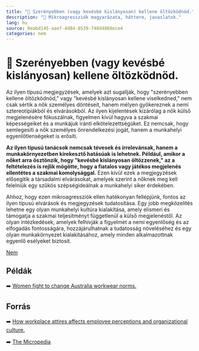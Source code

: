 ```yaml
---
title: "🚫 Szerényebben (vagy kevésbé kislányosan) kellene öltözködnöd."
description: "🚫 Mikroagressziók magyarázata, háttere, javaslatok."
lang: hu
source: 0eabd145-aaef-4d84-8539-748d4868ece4
categories: nem
---
```


<div class="wiki-content agression-title">

# 🚫 Szerényebben (vagy kevésbé kislányosan) kellene öltözködnöd.

Az ilyen típusú megjegyzések, amelyek azt sugallják, hogy "szerényebben kellene öltözködnöd," vagy "kevésbé kislányosan kellene viselkedned," nem csak sértik a nők személyes döntéseit, hanem mélyen gyökereznek a nemi sztereotípiákból és elvárásokból. Az ilyen kijelentések kizárólag a nők külső megjelenésére fókuszálnak, figyelmen kívül hagyva a szakmai képességeiket és a munkájuk iránti elkötelezettségüket. Ez nemcsak, hogy semlegesíti a nők személyes önrendelkezési jogát, hanem a munkahelyi egyenlőtlenségeket is erősíti.

**Az ilyen típusú tanácsok nemcsak tévesek és irrelevánsak, hanem a munkakörnyezetben kirekesztő hatásúak is lehetnek. Például, amikor a nőket arra ösztönzik, hogy "kevésbé kislányosan öltözzenek," az a feltételezés is rejlik mögötte, hogy a fiatalos vagy játékos megjelenés ellentétes a szakmai komolysággal.** Ezen kívül ezek a megjegyzések elősegítik a társadalmi elvárásokat, amelyek szerint a nőknek meg kell felelniük egy szűkös szépségideálnak a munkahelyi siker érdekében.

Ahhoz, hogy ezen mikroagressziók ellen hatékonyan fellépjünk, fontos az ilyen típusú elvárások és megjegyzések tudatosítása. Egy jobb megközelítés lehetne egy olyan munkahelyi kultúra kialakítása, amely elismeri és támogatja a szakmai teljesítményt függetlenül a külső megjelenéstől. Az olyan intézkedések, amelyek felhívják a figyelmet a nemi egyenlőség és az elfogadás fontosságára, hozzájárulhatnak a tudatosság növeléséhez és egy olyan munkakörnyezet kialakításához, amely minden alkalmazottnak egyenlő esélyeket biztosít.


<div class="categories">

[Nem](/#/entry?id=nem)

</div>

## Példák

➡️ [Women fight to change Australia workwear norms. ](https://www.theguardian.com/fashion/2021/nov/19/i-lost-part-of-my-identity-to-fit-in-women-fight-to-change-australias-workwear-norms)

## Forrás

➡️ [How workplace attires affects employee perceptions and organizational culture.](https://aquila.usm.edu/cgi/viewcontent.cgi?article=1784&context=honors_theses)

➡️ [The Micropedia](https://www.themicropedia.org/)


</div>